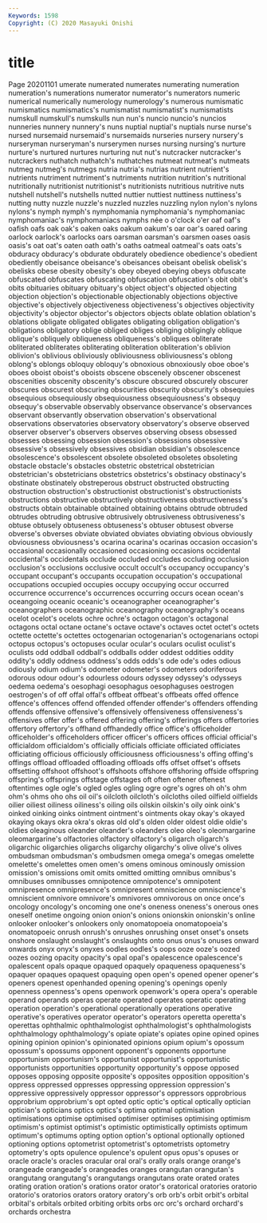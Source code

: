 ```yaml
---
Keywords: 1598
Copyright: (C) 2020 Masayuki Onishi
---
```


# title
Page 20201101
umerate
numerated numerates numerating numeration numeration's numerations numerator numerator's numerators numeric
numerical numerically numerology numerology's numerous numismatic numismatics numismatics's numismatist numismatist's
numismatists numskull numskull's numskulls nun nun's nuncio nuncio's nuncios nunneries
nunnery nunnery's nuns nuptial nuptial's nuptials nurse nurse's nursed nursemaid
nursemaid's nursemaids nurseries nursery nursery's nurseryman nurseryman's nurserymen nurses nursing
nursing's nurture nurture's nurtured nurtures nurturing nut nut's nutcracker nutcracker's
nutcrackers nuthatch nuthatch's nuthatches nutmeat nutmeat's nutmeats nutmeg nutmeg's nutmegs
nutria nutria's nutrias nutrient nutrient's nutrients nutriment nutriment's nutriments nutrition
nutrition's nutritional nutritionally nutritionist nutritionist's nutritionists nutritious nutritive nuts nutshell
nutshell's nutshells nutted nuttier nuttiest nuttiness nuttiness's nutting nutty nuzzle
nuzzle's nuzzled nuzzles nuzzling nylon nylon's nylons nylons's nymph nymph's
nymphomania nymphomania's nymphomaniac nymphomaniac's nymphomaniacs nymphs née o o'clock o'er
oaf oaf's oafish oafs oak oak's oaken oaks oakum oakum's
oar oar's oared oaring oarlock oarlock's oarlocks oars oarsman oarsman's
oarsmen oases oasis oasis's oat oat's oaten oath oath's oaths
oatmeal oatmeal's oats oats's obduracy obduracy's obdurate obdurately obedience obedience's
obedient obediently obeisance obeisance's obeisances obeisant obelisk obelisk's obelisks obese
obesity obesity's obey obeyed obeying obeys obfuscate obfuscated obfuscates obfuscating
obfuscation obfuscation's obit obit's obits obituaries obituary obituary's object object's
objected objecting objection objection's objectionable objectionably objections objective objective's objectively
objectiveness objectiveness's objectives objectivity objectivity's objector objector's objectors objects oblate
oblation oblation's oblations obligate obligated obligates obligating obligation obligation's obligations
obligatory oblige obliged obliges obliging obligingly oblique oblique's obliquely obliqueness
obliqueness's obliques obliterate obliterated obliterates obliterating obliteration obliteration's oblivion oblivion's
oblivious obliviously obliviousness obliviousness's oblong oblong's oblongs obloquy obloquy's obnoxious
obnoxiously oboe oboe's oboes oboist oboist's oboists obscene obscenely obscener
obscenest obscenities obscenity obscenity's obscure obscured obscurely obscurer obscures obscurest
obscuring obscurities obscurity obscurity's obsequies obsequious obsequiously obsequiousness obsequiousness's obsequy
obsequy's observable observably observance observance's observances observant observantly observation observation's
observational observations observatories observatory observatory's observe observed observer observer's observers
observes observing obsess obsessed obsesses obsessing obsession obsession's obsessions obsessive
obsessive's obsessively obsessives obsidian obsidian's obsolescence obsolescence's obsolescent obsolete obsoleted
obsoletes obsoleting obstacle obstacle's obstacles obstetric obstetrical obstetrician obstetrician's obstetricians
obstetrics obstetrics's obstinacy obstinacy's obstinate obstinately obstreperous obstruct obstructed obstructing
obstruction obstruction's obstructionist obstructionist's obstructionists obstructions obstructive obstructively obstructiveness obstructiveness's
obstructs obtain obtainable obtained obtaining obtains obtrude obtruded obtrudes obtruding
obtrusive obtrusively obtrusiveness obtrusiveness's obtuse obtusely obtuseness obtuseness's obtuser obtusest
obverse obverse's obverses obviate obviated obviates obviating obvious obviously obviousness
obviousness's ocarina ocarina's ocarinas occasion occasion's occasional occasionally occasioned occasioning
occasions occidental occidental's occidentals occlude occluded occludes occluding occlusion occlusion's
occlusions occlusive occult occult's occupancy occupancy's occupant occupant's occupants occupation
occupation's occupational occupations occupied occupies occupy occupying occur occurred occurrence
occurrence's occurrences occurring occurs ocean ocean's oceangoing oceanic oceanic's oceanographer
oceanographer's oceanographers oceanographic oceanography oceanography's oceans ocelot ocelot's ocelots ochre
ochre's octagon octagon's octagonal octagons octal octane octane's octave octave's
octaves octet octet's octets octette octette's octettes octogenarian octogenarian's octogenarians
octopi octopus octopus's octopuses ocular ocular's oculars oculist oculist's oculists
odd oddball oddball's oddballs odder oddest oddities oddity oddity's oddly
oddness oddness's odds odds's ode ode's odes odious odiously odium
odium's odometer odometer's odometers odoriferous odorous odour odour's odourless odours
odyssey odyssey's odysseys oedema oedema's oesophagi oesophagus oesophaguses oestrogen oestrogen's
of off offal offal's offbeat offbeat's offbeats offed offence offence's
offences offend offended offender offender's offenders offending offends offensive offensive's
offensively offensiveness offensiveness's offensives offer offer's offered offering offering's offerings
offers offertories offertory offertory's offhand offhandedly office office's officeholder officeholder's
officeholders officer officer's officers offices official official's officialdom officialdom's officially
officials officiate officiated officiates officiating officious officiously officiousness officiousness's offing
offing's offings offload offloaded offloading offloads offs offset offset's offsets
offsetting offshoot offshoot's offshoots offshore offshoring offside offspring offspring's offsprings
offstage offstages oft often oftener oftenest oftentimes ogle ogle's ogled
ogles ogling ogre ogre's ogres oh oh's ohm ohm's ohms
oho ohs oil oil's oilcloth oilcloth's oilcloths oiled oilfield oilfields
oilier oiliest oiliness oiliness's oiling oils oilskin oilskin's oily oink
oink's oinked oinking oinks ointment ointment's ointments okay okay's okayed
okaying okays okra okra's okras old old's olden older oldest
oldie oldie's oldies oleaginous oleander oleander's oleanders oleo oleo's oleomargarine
oleomargarine's olfactories olfactory olfactory's oligarch oligarch's oligarchic oligarchies oligarchs oligarchy
oligarchy's olive olive's olives ombudsman ombudsman's ombudsmen omega omega's omegas
omelette omelette's omelettes omen omen's omens ominous ominously omission omission's
omissions omit omits omitted omitting omnibus omnibus's omnibuses omnibusses omnipotence
omnipotence's omnipotent omnipresence omnipresence's omnipresent omniscience omniscience's omniscient omnivore omnivore's
omnivores omnivorous on once once's oncology oncology's oncoming one one's
oneness oneness's onerous ones oneself onetime ongoing onion onion's onions
onionskin onionskin's online onlooker onlooker's onlookers only onomatopoeia onomatopoeia's onomatopoeic
onrush onrush's onrushes onrushing onset onset's onsets onshore onslaught onslaught's
onslaughts onto onus onus's onuses onward onwards onyx onyx's onyxes
oodles oodles's oops ooze ooze's oozed oozes oozing opacity opacity's
opal opal's opalescence opalescence's opalescent opals opaque opaqued opaquely opaqueness
opaqueness's opaquer opaques opaquest opaquing open open's opened opener opener's
openers openest openhanded opening opening's openings openly openness openness's opens
openwork openwork's opera opera's operable operand operands operas operate operated
operates operatic operating operation operation's operational operationally operations operative operative's
operatives operator operator's operators operetta operetta's operettas ophthalmic ophthalmologist ophthalmologist's
ophthalmologists ophthalmology ophthalmology's opiate opiate's opiates opine opined opines opining
opinion opinion's opinionated opinions opium opium's opossum opossum's opossums opponent
opponent's opponents opportune opportunism opportunism's opportunist opportunist's opportunistic opportunists opportunities
opportunity opportunity's oppose opposed opposes opposing opposite opposite's opposites opposition
opposition's oppress oppressed oppresses oppressing oppression oppression's oppressive oppressively oppressor
oppressor's oppressors opprobrious opprobrium opprobrium's opt opted optic optic's optical
optically optician optician's opticians optics optics's optima optimal optimisation optimisations
optimise optimised optimiser optimises optimising optimism optimism's optimist optimist's optimistic
optimistically optimists optimum optimum's optimums opting option option's optional optionally
optioned optioning options optometrist optometrist's optometrists optometry optometry's opts opulence
opulence's opulent opus opus's opuses or oracle oracle's oracles oracular
oral oral's orally orals orange orange's orangeade orangeade's orangeades oranges
orangutan orangutan's orangutang orangutang's orangutangs orangutans orate orated orates orating
oration oration's orations orator orator's oratorical oratories oratorio oratorio's oratorios
orators oratory oratory's orb orb's orbit orbit's orbital orbital's orbitals
orbited orbiting orbits orbs orc orc's orchard orchard's orchards orchestra
